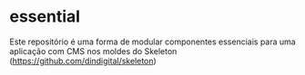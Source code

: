 essential
=========

Este repositório é uma forma de modular componentes essenciais para uma aplicação com CMS nos moldes do Skeleton (https://github.com/dindigital/skeleton)

